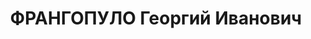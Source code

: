 ---
title: ФРАНГОПУЛО Георгий Иванович
description: "1902 г.р., м.р.: г. Ейск, грек, образование: грамотный, беспартийный\n\
  \ инструктор в системе «Главмолоко».\n прож.: г. Кропоткин\n арестован 29.04.1937\n\
  \ Обвинение: ст. 58/8/11 УК РСФСР\n Приговор: Военной коллегией ВС СССР, 13.12.1937\
  \ — ВМН с конфискацией имущества\n Расстрелян 13.12.1937\n Реабилитация: военной\
  \ коллегией ВС СССР, 06.03.1958 - за отсутствием состава преступления\n Арх.дело:\
  \ 22252"
---